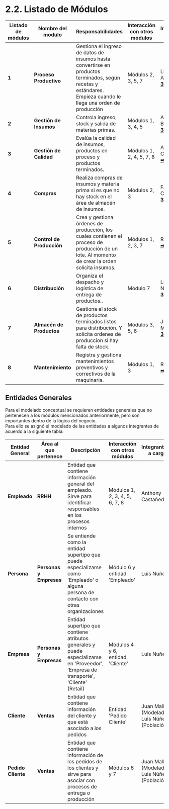 # 2.2. Listado de Módulos

| Listado de módulos | Nombre del modulo | Responsabilidades | Interacción con otros módulos | Integrante a cargo |
| ------------------------ | ---------------- | ---------------- | ---------------- | ----------------------------- |
| **1**   |  **Proceso Productivo**       | Gestiona el ingreso de datos de insumos hasta convertirse en productos terminados, según recetas y estándares. Empieza cuando le llega una orden de producción| Módulos 2, 3, 5, 7| Lisseth Arnao [**➡ 3.1**](../../3/3.1/3.1.md)|
| **2**   | **Gestión de Insumos**       | Controla ingreso, stock y salida de materias primas.  |Módulos 1, 3, 4, 5 | Alexis Boza [**➡ 3.2**](../../3/3.2/3.2.md) |
| **3**   | **Gestión de Calidad**     | Evalúa la calidad de insumos, productos en proceso y productos terminados. | Módulos 1, 2, 4, 5, 7, 8 | Anthony Castañeda [**➡ 3.3**](../../3/3.3/3.3.md) |
| **4**   | **Compras**     | Realiza compras de insumos y materia prima si es que no hay stock en el área de almacén de insumos.| Módulos 2, 3 | Fabio Castillo [**➡ 3.4**](../../3/3.4/3.4.md)  |
| **5**   | **Control de Producción**     |Crea y gestiona órdenes de producción, los cuales contienen el proceso de producción de un lote. Al momento de crear la orden solicita insumos. | Módulos 1, 2, 3, 7 | Rai Garcia [**➡ 3.5.1**](../../3/3.5/3.5.1.md) |
| **6**   | **Distribución**     | Organiza el despacho y logística de entrega de productos.. | Módulo 7 | Luis Nuñez [**➡ 3.6**](../../3/3.6/3.6.md) |
| **7**   | **Almacén de Productos**     | Gestiona el stock de productos terminados listos para distribución. Y solicita ordenes de produccion si hay falta de stock. | Módulos 3, 5, 6 | Juan Mallma [**➡ 3.7**](../../3/3.7/3.7.md) |
| **8**   | **Mantenimiento**     | Registra y gestiona mantenimientos preventivos y correctivos de la maquinaria. | Módulos 1, 3  | Rai Garcia [**➡ 3.5.2**](../../3/3.5/3.5.2.md) |

## Entidades Generales
Para el modelado conceptual se requieren entidades generales que no pertenecen a los módulos mencionados anteriormente, pero son importantes dentro de la lógica del negocio. <br>
Para ello se asignó el modelado de las entidades a algunos integrantes de acuerdo a la siguiente tabla:

| Entidad General | Área al que pertenece | Descripción | Interacción con otros módulos | Integrante(s) a cargo |
| --------------- | --------------------- | ----------- | ----------------------------- | ------------------ |
| **Empleado** | **RRHH** | Entidad que contiene información general del empleado. Sirve para identificar responsables en los procesos internos | Módulos 1, 2, 3, 4, 5, 6, 7, 8 | Anthony Castañeda |
| **Persona** | **Personas y Empresas** | Se entiende como la entidad supertipo que puede especializarse como 'Empleado' o alguna persona de contacto con otras organizaciones | Módulo 6 y entidad 'Empleado' | Luis Nuñez |
| **Empresa** | **Personas y Empresas** | Entidad supertipo que contiene atributos generales y puede especializarse en 'Proveedor', 'Empresa de transporte', 'Cliente' (Retail) | Módulos 4 y 6, entidad 'Cliente' | Luis Nuñez |
| **Cliente** | **Ventas** | Entidad que contiene información del cliente y que está asociado a los pedidos | Entidad 'Pedido Cliente' | Juan Mallma (Modelado), Luis Núñez (Población) |
| **Pedido Cliente** | **Ventas** | Entidad que contiene información de los pedidos de los clientes y sirve para asociar con procesos de entrega o producción | Módulos 6 y 7 | Juan Mallma (Modelado), Luis Núñez (Población) |